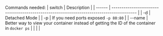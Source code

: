 Commands needed:
| switch | Description                                                                                 |
| ------ | ------------------------------------------------------------------------------------------- |
| -d     | Detached Mode                                                                               |
| -p     | If you need ports exposed `-p 80:80`                                                        |
| --name | Better way to view your container instead of getting the ID of the container in `docker ps` |
|        |                                                                                             |
